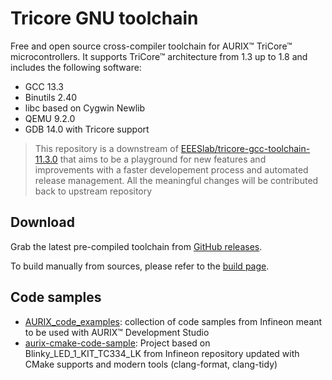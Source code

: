 # Tricore GNU toolchain

Free and open source cross-compiler toolchain for AURIX™ TriCore™
microcontrollers. It supports TriCore™ architecture from 1.3 up to 1.8 and
includes the following software:

- GCC 13.3
- Binutils 2.40
- libc based on Cygwin Newlib
- QEMU 9.2.0
- GDB 14.0 with Tricore support

> This repository is a downstream of
> [EEESlab/tricore-gcc-toolchain-11.3.0](https://github.com/EEESlab/tricore-gcc-toolchain-11.3.0)
> that aims to be a playground for new features and improvements with a faster
> developement process and automated release management. All the meaningful
> changes will be contributed back to upstream repository

## Download

Grab the latest pre-compiled toolchain from
[GitHub releases](https://github.com/NoMore201/tricore-gcc-toolchain/releases).

To build manually from sources, please refer to the [build page](./building.md).

## Code samples

- [AURIX_code_examples](https://github.com/Infineon/AURIX_code_examples):
collection of code samples from Infineon meant to be used with
AURIX™ Development Studio
- [aurix-cmake-code-sample](https://github.com/NoMore201/aurix-cmake-code-sample):
Project based on Blinky_LED_1_KIT_TC334_LK from Infineon repository
updated with CMake supports and modern tools (clang-format, clang-tidy)
